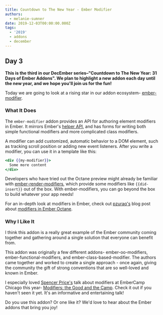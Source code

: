 ```yaml
---
title: Countdown to The New Year - Ember Modifier
authors:
  - melanie-sumner
date: 2019-12-03T00:00:00.000Z
tags:
  - '2019'
  - addons
  - december
---
```



## Day 3

**This is the third in our DecEmber series–"Countdown to The New Year: 31 Days of Ember Addons". We plan to highlight a new addon each day until the new year, and we hope you'll join us for the fun!**

Today we are going to look at a rising star in our addon ecosystem- [ember-modifier](https://emberobserver.com/addons/ember-modifier).

<!-- READMORE -->

### What It Does

<!-- alex ignore simple -->
The `ember-modifier` addon provides an API for authoring element modifiers in Ember. It mirrors Ember's [helper API](https://api.emberjs.com/ember/3.14/classes/Ember.Templates.helpers), and has forms for writing both simple functional modifiers and more complicated class modifiers.

A modifier can add customized, automatic behavior to a DOM element, such as tracking scroll position or adding new event listeners. After you write a modifier, you can use it in a template like this:

```handlebars
<div {{my-modifier}}>
  Some more content
</div>
```

Developers who have tried out the Octane preview might already be familiar with [ember-render-modifiers](https://github.com/emberjs/ember-render-modifiers), which provide some modifiers like `{{did-insert}}` out of the box. With ember-modifiers, you can go beyond the box to build whatever your app needs!

For an in-depth look at modifiers in Ember, check out [pzuraq's](https://github.com/pzuraq) blog post about [modifiers in Ember Octane](https://blog.emberjs.com/2019/03/06/coming-soon-in-ember-octane-part-4.html).

### Why I Like It

I think this addon is a really great example of the Ember community coming together and gathering around a single solution that everyone can benefit from.

This addon was originally a few different addons- ember-oo-modifiers, ember-functional-modifiers, and ember-class-based-modifier. The authors came together and worked to create a single approach - once again, giving the community the gift of strong conventions that are so well-loved and known in Ember.

I especially loved [Spencer Price's](https://github.com/spencer516) talk about modifiers at EmberCamp Chicago this year- [Modifiers: the Good and the Camp](https://www.youtube.com/watch?v=Z6sHHYTz2cc). Check it out if you haven't seen it yet. It's an informative and entertaining talk!

Do you use this addon? Or one like it? We'd love to hear about the Ember addons that bring you joy!
